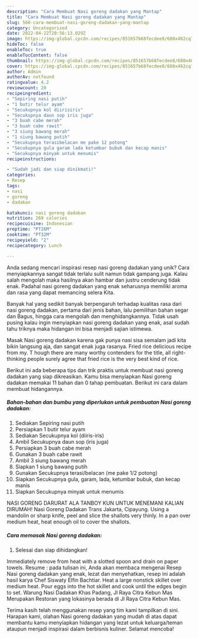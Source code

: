 ```yaml
---
description: "Cara Membuat Nasi goreng dadakan yang Mantap"
title: "Cara Membuat Nasi goreng dadakan yang Mantap"
slug: 560-cara-membuat-nasi-goreng-dadakan-yang-mantap
category: Uncategorized
date: 2022-04-22T20:56:13.029Z
image: https://img-global.cpcdn.com/recipes/851657b68fecdee8/680x482cq70/nasi-goreng-dadakan-foto-resep-utama.jpg
hideToc: false
enableToc: true
enableTocContent: false
thumbnail: https://img-global.cpcdn.com/recipes/851657b68fecdee8/680x482cq70/nasi-goreng-dadakan-foto-resep-utama.jpg
cover: https://img-global.cpcdn.com/recipes/851657b68fecdee8/680x482cq70/nasi-goreng-dadakan-foto-resep-utama.jpg
author: Admin
authorAv: notfound
ratingvalue: 4.2
reviewcount: 20
recipeingredient:
- "Sepiring nasi putih"
- "1 butir telur ayam"
- "Secukupnya kol diirisiris"
- "Secukupnya daun sop iris juga"
- "3 buah cabe merah"
- "3 buah cabe rawit"
- "3 siung bawang merah"
- "1 siung bawang putih"
- "Secukupnya terasibelacan me pake 12 potong"
- "Secukupnya gula garam lada ketumbar bubuk dan kecap manis"
- "Secukupnya minyak untuk menumis"
recipeinstructions:

- "Sudah jadi dan siap dinikmati!"
categories:
- Resep
tags:
- nasi
- goreng
- dadakan

katakunci: nasi goreng dadakan 
nutrition: 269 calories
recipecuisine: Indonesian
preptime: "PT26M"
cooktime: "PT32M"
recipeyield: "2"
recipecategory: Lunch

---
```





Anda sedang mencari inspirasi resep nasi goreng dadakan yang unik? Cara menyiapkannya sangat tidak terlalu sulit namun tidak gampang juga. Kalau salah mengolah maka hasilnya akan hambar dan justru cenderung tidak enak. Padahal nasi goreng dadakan yang enak seharusnya memiliki aroma dan rasa yang dapat memancing selera Kita.





Banyak hal yang sedikit banyak berpengaruh terhadap kualitas rasa dari nasi goreng dadakan, pertama dari jenis bahan, lalu pemilihan bahan segar dan Bagus, hingga cara mengolah dan menghidangkannya. Tidak usah pusing kalau ingin menyiapkan nasi goreng dadakan yang enak,      asal sudah tahu triknya maka hidangan ini bisa menjadi sajian istimewa.














Masak Nasi goreng dadakan karena gak punya nasi sisa semalam jadi kita bikin langsung aja, dan sangat enak juga rasanya. Fried rice delicious recipe from my. T hough there are many worthy contenders for the title, all right-thinking people surely agree that fried rice is the very best kind of rice.






Berikut ini ada beberapa tips dan trik praktis untuk membuat nasi goreng dadakan yang siap dikreasikan. Kamu bisa menyiapkan Nasi goreng dadakan memakai 11 bahan dan 0 tahap pembuatan. Berikut ini cara dalam membuat hidangannya.

<!--inarticleads1-->

##### Bahan-bahan dan bumbu yang diperlukan untuk pembuatan Nasi goreng dadakan:

1. Sediakan Sepiring nasi putih
1. Persiapkan 1 butir telur ayam
1. Sediakan Secukupnya kol (diiris-iris)
1. Ambil Secukupnya daun sop (iris juga)
1. Persiapkan 3 buah cabe merah
1. Gunakan 3 buah cabe rawit
1. Ambil 3 siung bawang merah
1. Siapkan 1 siung bawang putih
1. Gunakan Secukupnya terasi/belacan (me pake 1/2 potong)
1. Siapkan Secukupnya gula, garam, lada, ketumbar bubuk, dan kecap manis
1. Siapkan Secukupnya minyak untuk menumis


NASI GORENG DARURAT ALA TANBOY KUN UNTUK MENEMANI KALIAN DIRUMAH! Nasi Goreng Dadakan Trans Jakarta, Cipayung. Using a mandolin or sharp knife, peel and slice the shallots very thinly. In a pan over medium heat, heat enough oil to cover the shallots. 

<!--inarticleads2-->

##### Cara memasak Nasi goreng dadakan:


1. Selesai dan siap dihidangkan!

Immediately remove from heat with a slotted spoon and drain on paper towels. Resume : pada tulisan ini, Anda akan membaca mengenai Resep Nasi goreng dadakan yang enak, lezat dan menyehatkan, resep ini adalah hasil karya Chef Siswaty Elfin Bachtiar. Heat a large nonstick skillet over medium heat. Pour eggs into the hot skillet and cook until the edges begin to set. Warung Nasi Dadakan Khas Padang, Jl Raya Citra Kebun Mas Merupakan Restoran yang lokasinya berada di Jl Raya Citra Kebun Mas. 

Terima kasih telah menggunakan resep yang tim kami tampilkan di sini. Harapan kami, olahan Nasi goreng dadakan yang mudah di atas dapat membantu kamu menyiapkan hidangan yang lezat untuk keluarga/teman ataupun menjadi inspirasi dalam berbisnis kuliner. Selamat mencoba!

